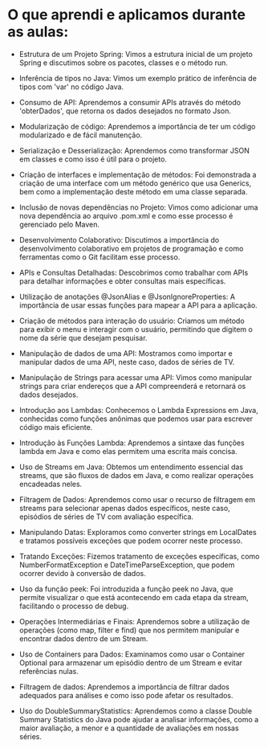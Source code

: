 # O que aprendi e aplicamos durante as aulas:

  -  Estrutura de um Projeto Spring: Vimos a estrutura inicial de um projeto Spring e discutimos sobre os pacotes, classes e o método run.

  -  Inferência de tipos no Java: Vimos um exemplo prático de inferência de tipos com 'var' no código Java.

  -  Consumo de API: Aprendemos a consumir APIs através do método 'obterDados', que retorna os dados desejados no formato Json.

  -  Modularização de código: Aprendemos a importância de ter um código modularizado e de fácil manutenção.

   - Serialização e Desserialização: Aprendemos como transformar JSON em classes e como isso é útil para o projeto.

   - Criação de interfaces e implementação de métodos: Foi demonstrada a criação de uma interface com um método genérico que usa Generics, bem como a implementação deste método em uma classe separada.

   - Inclusão de novas dependências no Projeto: Vimos como adicionar uma nova dependência ao arquivo .pom.xml e como esse processo é gerenciado pelo Maven.

  -  Desenvolvimento Colaborativo: Discutimos a importância do desenvolvimento colaborativo em projetos de programação e como ferramentas como o Git facilitam esse processo.

  -  APIs e Consultas Detalhadas: Descobrimos como trabalhar com APIs para detalhar informações e obter consultas mais específicas.

  -  Utilização de anotações @JsonAlias e @JsonIgnoreProperties: A importância de usar essas funções para mapear a API para a aplicação.

  -  Criação de métodos para interação do usuário: Criamos um método para exibir o menu e interagir com o usuário, permitindo que digitem o nome da série que desejam pesquisar.

  -  Manipulação de dados de uma API: Mostramos como importar e manipular dados de uma API, neste caso, dados de séries de TV.

  -  Manipulação de Strings para acessar uma API: Vimos como manipular strings para criar endereços que a API compreenderá e retornará os dados desejados.

  -  Introdução aos Lambdas: Conhecemos o Lambda Expressions em Java, conhecidas como funções anônimas que podemos usar para escrever código mais eficiente.

  -  Introdução às Funções Lambda: Aprendemos a sintaxe das funções lambda em Java e como elas permitem uma escrita mais concisa.

  -  Uso de Streams em Java: Obtemos um entendimento essencial das streams, que são fluxos de dados em Java, e como realizar operações encadeadas neles.

  -  Filtragem de Dados: Aprendemos como usar o recurso de filtragem em streams para selecionar apenas dados específicos, neste caso, episódios de séries de TV com avaliação específica.

  -  Manipulando Datas: Exploramos como converter strings em LocalDates e tratamos possíveis exceções que podem ocorrer neste processo.

  -  Tratando Exceções: Fizemos tratamento de exceções específicas, como NumberFormatException e DateTimeParseException, que podem ocorrer devido à conversão de dados.

  -  Uso da função peek: Foi introduzida a função peek no Java, que permite visualizar o que está acontecendo em cada etapa da stream, facilitando o processo de debug.

  -  Operações Intermediárias e Finais: Aprendemos sobre a utilização de operações (como map, filter e find) que nos permitem manipular e encontrar dados dentro de um Stream.

  -  Uso de Containers para Dados: Examinamos como usar o Container Optional para armazenar um episódio dentro de um Stream e evitar referências nulas.

  -  Filtragem de dados: Aprendemos a importância de filtrar dados adequados para análises e como isso pode afetar os resultados.

  -  Uso do DoubleSummaryStatistics: Aprendemos como a classe Double Summary Statistics do Java pode ajudar a analisar informações, como a maior avaliação, a menor e a quantidade de avaliações em nossas séries.


